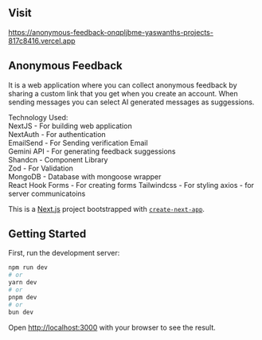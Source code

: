## Visit
https://anonymous-feedback-onqpljbme-yaswanths-projects-817c8416.vercel.app  <br />
## Anonymous Feedback
It is a web application where you can collect anonymous feedback by sharing a custom link that you get when you create an account.
When sending messages you can select AI generated messages as suggessions.

Technology Used: <br/>
NextJS - For building web application <br />
NextAuth - For authentication  <br />
EmailSend - For Sending verification Email  <br />
Gemini API - For generating feedback suggessions  <br />
Shandcn - Component Library  <br />
Zod - For Validation <br />
MongoDB - Database with mongoose wrapper <br />
React Hook Forms - For creating forms
Tailwindcss - For styling
axios - for server communicatoins

This is a [Next.js](https://nextjs.org/) project bootstrapped with [`create-next-app`](https://github.com/vercel/next.js/tree/canary/packages/create-next-app).

## Getting Started

First, run the development server:

```bash
npm run dev
# or
yarn dev
# or
pnpm dev
# or
bun dev
```

Open [http://localhost:3000](http://localhost:3000) with your browser to see the result.
